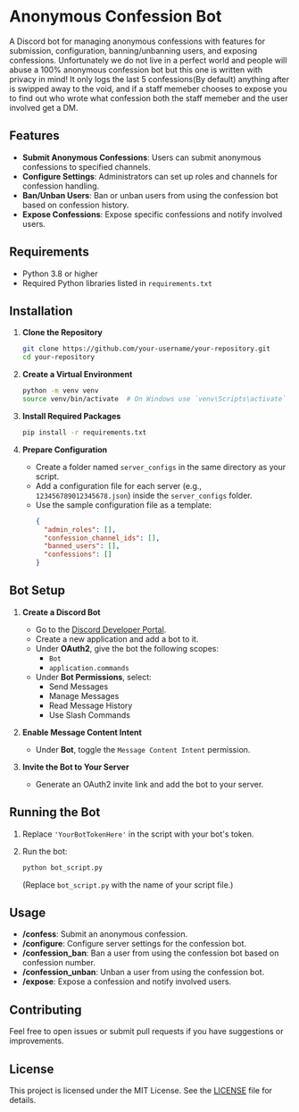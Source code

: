 # Anonymous Confession Bot

A Discord bot for managing anonymous confessions with features for submission, configuration, banning/unbanning users, and exposing confessions. 
Unfortunately we do not live in a perfect world and people will abuse a 100% anonymous confession bot but this one is written with privacy in mind!
It only logs the last 5 confessions(By default) anything after is swipped away to the void, and if a staff memeber chooses to expose you to find out who wrote what confession both the staff memeber and the user involved get a DM.

## Features

- **Submit Anonymous Confessions**: Users can submit anonymous confessions to specified channels.
- **Configure Settings**: Administrators can set up roles and channels for confession handling.
- **Ban/Unban Users**: Ban or unban users from using the confession bot based on confession history.
- **Expose Confessions**: Expose specific confessions and notify involved users.

## Requirements

- Python 3.8 or higher
- Required Python libraries listed in `requirements.txt`

## Installation

1. **Clone the Repository**

   ```bash
   git clone https://github.com/your-username/your-repository.git
   cd your-repository
   ```

2. **Create a Virtual Environment**

   ```bash
   python -m venv venv
   source venv/bin/activate  # On Windows use `venv\Scripts\activate`
   ```

3. **Install Required Packages**

   ```bash
   pip install -r requirements.txt
   ```

4. **Prepare Configuration**

   - Create a folder named `server_configs` in the same directory as your script.
   - Add a configuration file for each server (e.g., `123456789012345678.json`) inside the `server_configs` folder.
   - Use the sample configuration file as a template:
     ```json
     {
       "admin_roles": [],
       "confession_channel_ids": [],
       "banned_users": [],
       "confessions": []
     }
     ```

## Bot Setup

1. **Create a Discord Bot**

   - Go to the [Discord Developer Portal](https://discord.com/developers/applications).
   - Create a new application and add a bot to it.
   - Under **OAuth2**, give the bot the following scopes:
     - `Bot`
     - `application.commands`
   - Under **Bot Permissions**, select:
     - Send Messages
     - Manage Messages
     - Read Message History
     - Use Slash Commands

2. **Enable Message Content Intent**

   - Under **Bot**, toggle the `Message Content Intent` permission.

3. **Invite the Bot to Your Server**

   - Generate an OAuth2 invite link and add the bot to your server.

## Running the Bot

1. Replace `'YourBotTokenHere'` in the script with your bot's token.

2. Run the bot:

   ```bash
   python bot_script.py
   ```

   (Replace `bot_script.py` with the name of your script file.)

## Usage

- **/confess**: Submit an anonymous confession.
- **/configure**: Configure server settings for the confession bot.
- **/confession_ban**: Ban a user from using the confession bot based on confession number.
- **/confession_unban**: Unban a user from using the confession bot.
- **/expose**: Expose a confession and notify involved users.

## Contributing

Feel free to open issues or submit pull requests if you have suggestions or improvements.

## License

This project is licensed under the MIT License. See the [LICENSE](LICENSE) file for details.
